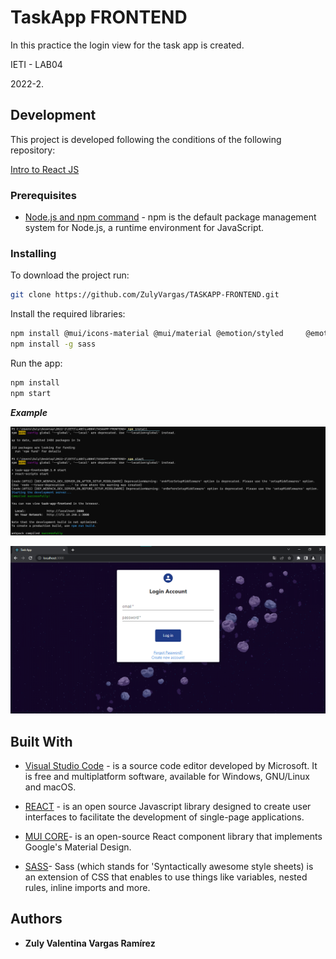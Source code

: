 # TaskApp FRONTEND

In this practice the login view for the task app is created. 

IETI - LAB04

2022-2.

## Development

This project is developed following the conditions of the following repository:

[ Intro to React JS ](https://github.com/CAPJackie/react-intro-task-planner) 

### Prerequisites

* [Node.js and npm command](https://docs.npmjs.com/downloading-and-installing-node-js-and-npm) - npm is the default package management system for Node.js, a runtime environment for JavaScript.

### Installing

To download the project run:

  ```bash
git clone https://github.com/ZulyVargas/TASKAPP-FRONTEND.git
  ```
Install the required libraries:


  ```bash
npm install @mui/icons-material @mui/material @emotion/styled     @emotion/react
npm install -g sass
  ```
Run the app:

  ```bash
npm install
npm start      
  ```
***Example***

![run](/img/example1.png)

![app](/img/app.png)

## Built With

* [Visual Studio Code](https://code.visualstudio.com) -  is a source code editor developed by Microsoft. It is free and multiplatform software, available for Windows, GNU/Linux and macOS.
* [REACT](https://es.reactjs.org)  - is an open source Javascript library designed to create user interfaces to facilitate the development of single-page applications.

* [MUI CORE](https://mui.com/material-ui/getting-started/overview/ )- is an open-source React component library that implements Google's Material Design.

* [SASS](https://sass-lang.com)- Sass (which stands for 'Syntactically awesome style sheets) is an extension of CSS that enables to use things like variables, nested rules, inline imports and more.
## Authors

* **Zuly Valentina Vargas Ramírez** 
